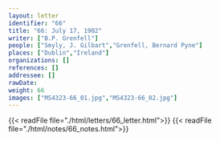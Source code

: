 ```yaml
---
layout: letter
identifier: "66"
title: "66: July 17, 1902"
writer: ["B.P. Grenfell"]
people: ["Smyly, J. Gilbart","Grenfell, Bernard Pyne"]
places: ["Dublin","Ireland"]
organizations: []
references: []
addressee: []
rawDate: 
weight: 66
images: ["MS4323-66_01.jpg","MS4323-66_02.jpg"]
---
```

{{< readFile file="./html/letters/66_letter.html">}}
{{< readFile file="./html/notes/66_notes.html">}}